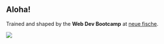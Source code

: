 ## Aloha!

Trained and shaped by the **Web Dev Bootcamp** at [neue fische](https://www.neuefische.de/).

<img src="https://media.giphy.com/media/epxDzItQhxAzK/giphy.gif">
